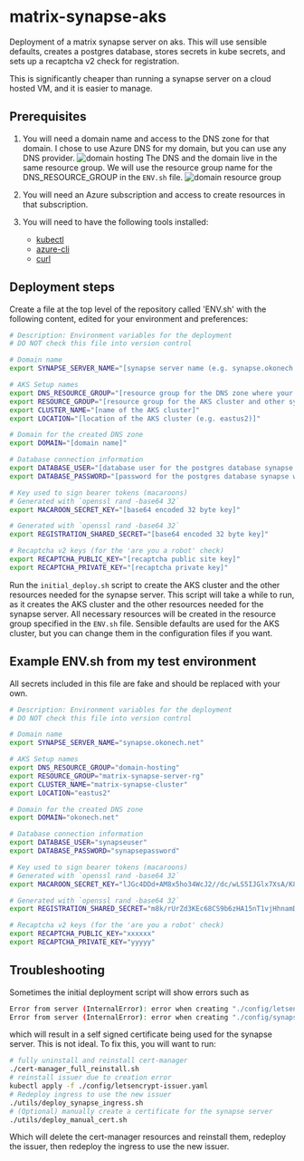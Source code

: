 # matrix-synapse-aks

Deployment of a matrix synapse server on aks. This will use sensible defaults, creates a postgres database, stores secrets in kube secrets, and sets up a recaptcha v2 check for registration.

This is significantly cheaper than running a synapse server on a cloud hosted VM, and it is easier to manage.

## Prerequisites

1. You will need a domain name and access to the DNS zone for that domain.
I chose to use Azure DNS for my domain, but you can use any DNS provider.
![domain hosting](https://github-production-user-asset-6210df.s3.amazonaws.com/36140593/302076208-9e9ad36d-17f5-42f2-84b3-6898fa0e0220.png?X-Amz-Algorithm=AWS4-HMAC-SHA256&X-Amz-Credential=AKIAVCODYLSA53PQK4ZA%2F20240204%2Fus-east-1%2Fs3%2Faws4_request&X-Amz-Date=20240204T040618Z&X-Amz-Expires=300&X-Amz-Signature=c0f2e72d9e7d52215ffec17a6cadcc9349d54f5baf6c108b7224af97af583048&X-Amz-SignedHeaders=host&actor_id=36140593&key_id=0&repo_id=752121039)
The DNS and the domain live in the same resource group. We will use the resource group name for the DNS_RESOURCE_GROUP in the `ENV.sh` file.
![domain resource group](https://github-production-user-asset-6210df.s3.amazonaws.com/36140593/302076191-2cfd341d-2deb-4c2d-adda-44b5cb324d5a.png?X-Amz-Algorithm=AWS4-HMAC-SHA256&X-Amz-Credential=AKIAVCODYLSA53PQK4ZA%2F20240204%2Fus-east-1%2Fs3%2Faws4_request&X-Amz-Date=20240204T040554Z&X-Amz-Expires=300&X-Amz-Signature=b8a7e5a77196a01431d769a529b569dfd72ed81e44bf0e553b7545877f85754f&X-Amz-SignedHeaders=host&actor_id=36140593&key_id=0&repo_id=752121039)

1. You will need an Azure subscription and access to create resources in that subscription.
2. You will need to have the following tools installed:
   - [kubectl](https://kubernetes.io/docs/tasks/tools/install-kubectl/)
   - [azure-cli](https://docs.microsoft.com/en-us/cli/azure/install-azure-cli)
   - [curl](https://curl.se/download.html)

## Deployment steps

Create a file at the top level of the repository called 'ENV.sh' with the following content, edited for your environment and preferences:

```bash
# Description: Environment variables for the deployment
# DO NOT check this file into version control

# Domain name
export SYNAPSE_SERVER_NAME="[synapse server name (e.g. synapse.okonech.net)]"

# AKS Setup names
export DNS_RESOURCE_GROUP="[resource group for the DNS zone where your domain is hosted]"
export RESOURCE_GROUP="[resource group for the AKS cluster and other synapse resources]"
export CLUSTER_NAME="[name of the AKS cluster]"
export LOCATION="[location of the AKS cluster (e.g. eastus2)]"

# Domain for the created DNS zone
export DOMAIN="[domain name]"

# Database connection information
export DATABASE_USER="[database user for the postgres database synapse will use]"
export DATABASE_PASSWORD="[password for the postgres database synapse will use]"

# Key used to sign bearer tokens (macaroons)
# Generated with `openssl rand -base64 32`
export MACAROON_SECRET_KEY="[base64 encoded 32 byte key]"

# Generated with `openssl rand -base64 32`
export REGISTRATION_SHARED_SECRET="[base64 encoded 32 byte key]"

# Recaptcha v2 keys (for the 'are you a robot' check)
export RECAPTCHA_PUBLIC_KEY="[recaptcha public site key]"
export RECAPTCHA_PRIVATE_KEY="[recaptcha private key]"
```

Run the `initial_deploy.sh` script to create the AKS cluster and the other resources needed for the synapse server.
This script will take a while to run, as it creates the AKS cluster and the other resources needed for the synapse server.
All necessary resources will be created in the resource group specified in the `ENV.sh` file.
Sensible defaults are used for the AKS cluster, but you can change them in the configuration files if you want.

## Example ENV.sh from my test environment

All secrets included in this file are fake and should be replaced with your own.

```bash
# Description: Environment variables for the deployment
# DO NOT check this file into version control

# Domain name
export SYNAPSE_SERVER_NAME="synapse.okonech.net"

# AKS Setup names
export DNS_RESOURCE_GROUP="domain-hosting"
export RESOURCE_GROUP="matrix-synapse-server-rg"
export CLUSTER_NAME="matrix-synapse-cluster"
export LOCATION="eastus2"

# Domain for the created DNS zone
export DOMAIN="okonech.net"

# Database connection information
export DATABASE_USER="synapseuser"
export DATABASE_PASSWORD="synapsepassword"

# Key used to sign bearer tokens (macaroons)
# Generated with `openssl rand -base64 32`
export MACAROON_SECRET_KEY="lJGc4DDd+AM8x5ho34WcJ2//dc/wLS5IJGlx7XsA/K8="

# Generated with `openssl rand -base64 32`
export REGISTRATION_SHARED_SECRET="m8k/rUrZd3KEc68CS9b6zHA15nT1vjHhnamDY/refLo="

# Recaptcha v2 keys (for the 'are you a robot' check)
export RECAPTCHA_PUBLIC_KEY="xxxxxx"
export RECAPTCHA_PRIVATE_KEY="yyyyy"
```

## Troubleshooting

Sometimes the initial deployment script will show errors such as

```bash
Error from server (InternalError): error when creating "./config/letsencrypt-issuer.yaml": Internal error occurred: failed calling webhook "webhook.cert-manager.io": failed to call webhook: Post "https://cert-manager-webhook.cert-manager.svc:443/validate?timeout=30s": no endpoints available for service "cert-manager-webhook"
Error from server (InternalError): error when creating "./config/synapse-ingress.yaml": Internal error occurred: failed calling webhook "validate.nginx.ingress.kubernetes.io": failed to call webhook: Post "https://ingress-nginx-controller-admission.ingress-nginx.svc:443/networking/v1/ingresses?timeout=10s": no endpoints available for service "ingress-nginx-controller-admission"
```

which will result in a self signed certificate being used for the synapse server. This is not ideal. To fix this, you will want to run:

```bash
# fully uninstall and reinstall cert-manager
./cert-manager_full_reinstall.sh
# reinstall issuer due to creation error
kubectl apply -f ./config/letsencrypt-issuer.yaml
# Redeploy ingress to use the new issuer
./utils/deploy_synapse_ingress.sh
# (Optional) manually create a certificate for the synapse server
./utils/deploy_manual_cert.sh
```

Which will delete the cert-manager resources and reinstall them, redeploy the issuer, then redeploy the ingress to use the new issuer.
